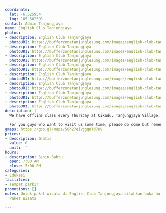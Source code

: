 ```yaml
---
coordinate:
  lat: -6.525954
  lng: 105.682598
contact: Admin Tanjungjaya
name: English Club Tanjungjaya
photos:
- description: English Club Tanjungjaya
  photoURI: https://bufferzonetanjunglesung.com/images/english-club-tanjungjaya-1.jpeg
- description: English Club Tanjungjaya
  photoURI: https://bufferzonetanjunglesung.com/images/english-club-tanjungjaya-2.jpeg
- description: English Club Tanjungjaya
  photoURI: https://bufferzonetanjunglesung.com/images/english-club-tanjungjaya-3.jpeg
- description: English Club Tanjungjaya
  photoURI: https://bufferzonetanjunglesung.com/images/english-club-tanjungjaya-4.jpeg
- description: English Club Tanjungjaya
  photoURI: https://bufferzonetanjunglesung.com/images/english-club-tanjungjaya-5.jpeg
- description: English Club Tanjungjaya
  photoURI: https://bufferzonetanjunglesung.com/images/english-club-tanjungjaya-6.jpeg
- description: English Club Tanjungjaya
  photoURI: https://bufferzonetanjunglesung.com/images/english-club-tanjungjaya-7.jpeg
- description: English Club Tanjungjaya
  photoURI: https://bufferzonetanjunglesung.com/images/english-club-tanjungjaya-8.jpeg
description: |-
  We have offline class every Thursday at Cikadu, Tanjungjaya Village, Pandeglang, Banten. We teaches local citizens here because we want them to be able to communicate better with foreigners, as our village is one of special economic regions andany foreigners visit our village. We have been doing this activity since last month and the numbers of the kids who come to learn grow bigger day by day. Now their parents also come and join our class, which means it is a good sign. In the future we highly hope that all Tanjungjaya citizens, especially who live in Cikadu can have good understanding in English. Hopefully it will brighten their future.

  For you guys who want to visit us some time, please do come but remember to obey the Covid-19 protocols.
gmaps: https://goo.gl/maps/58h27eiVggqnTd7H9
prices:
- description: Gratis
  value: 0
  unit: ''
hours:
- description: Senin-Sabtu
  open: 7:00 AM
  close: 5:00 PM
categories:
- Edukasi
facilities:
- Tempat parkir
promotions: []
notes: Untuk paket wisata di English Club Tanjungjaya silahkan buka halaman kategori
  Paket Wisata

---
```

